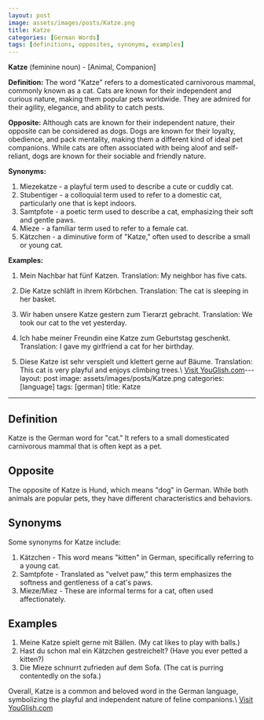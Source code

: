 ```yaml
---
layout: post
image: assets/images/posts/Katze.png
title: Katze
categories: [German Words]
tags: [definitions, opposites, synonyms, examples]
---
```


**Katze** (feminine noun) - [Animal, Companion]

**Definition:**
The word "Katze" refers to a domesticated carnivorous mammal, commonly known as a cat. Cats are known for their independent and curious nature, making them popular pets worldwide. They are admired for their agility, elegance, and ability to catch pests.

**Opposite:**
Although cats are known for their independent nature, their opposite can be considered as dogs. Dogs are known for their loyalty, obedience, and pack mentality, making them a different kind of ideal pet companions. While cats are often associated with being aloof and self-reliant, dogs are known for their sociable and friendly nature.

**Synonyms:**
1. Miezekatze - a playful term used to describe a cute or cuddly cat.
2. Stubentiger - a colloquial term used to refer to a domestic cat, particularly one that is kept indoors.
3. Samtpfote - a poetic term used to describe a cat, emphasizing their soft and gentle paws.
4. Mieze - a familiar term used to refer to a female cat.
5. Kätzchen - a diminutive form of "Katze," often used to describe a small or young cat.

**Examples:**
1. Mein Nachbar hat fünf Katzen.
   Translation: My neighbor has five cats.
   
2. Die Katze schläft in ihrem Körbchen.
   Translation: The cat is sleeping in her basket.
   
3. Wir haben unsere Katze gestern zum Tierarzt gebracht.
   Translation: We took our cat to the vet yesterday.
   
4. Ich habe meiner Freundin eine Katze zum Geburtstag geschenkt.
   Translation: I gave my girlfriend a cat for her birthday.
   
5. Diese Katze ist sehr verspielt und klettert gerne auf Bäume.
   Translation: This cat is very playful and enjoys climbing trees.\ <a id="yg-widget-0" class="youglish-widget" data-query="Katze" data-lang="german" data-components="8412" data-auto-start="0" data-bkg-color="theme_light" data-title="How%20to%20pronounce%20Katze%20in%20German"  rel="nofollow" href="https://youglish.com">Visit YouGlish.com</a><script async src="https://youglish.com/public/emb/widget.js" charset="utf-8"></script>---
layout: post
image: assets/images/posts/Katze.png
categories: [language]
tags: [german]
title: Katze

---

## Definition

Katze is the German word for "cat." It refers to a small domesticated carnivorous mammal that is often kept as a pet.

## Opposite

The opposite of Katze is Hund, which means "dog" in German. While both animals are popular pets, they have different characteristics and behaviors.

## Synonyms

Some synonyms for Katze include:

1. Kätzchen - This word means "kitten" in German, specifically referring to a young cat.
2. Samtpfote - Translated as "velvet paw," this term emphasizes the softness and gentleness of a cat's paws.
3. Mieze/Miez - These are informal terms for a cat, often used affectionately.

## Examples

1. Meine Katze spielt gerne mit Bällen. (My cat likes to play with balls.)
2. Hast du schon mal ein Kätzchen gestreichelt? (Have you ever petted a kitten?)
3. Die Mieze schnurrt zufrieden auf dem Sofa. (The cat is purring contentedly on the sofa.)

Overall, Katze is a common and beloved word in the German language, symbolizing the playful and independent nature of feline companions.\ <a id="yg-widget-0" class="youglish-widget" data-query="Katze" data-lang="german" data-components="8412" data-auto-start="0" data-bkg-color="theme_light" data-title="How%20to%20pronounce%20Katze%20in%20German"  rel="nofollow" href="https://youglish.com">Visit YouGlish.com</a><script async src="https://youglish.com/public/emb/widget.js" charset="utf-8"></script>